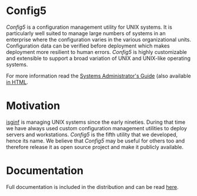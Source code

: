 Config5
=======

*Config5* is a configuration management utility for UNIX systems. It is particularly well suited to manage large numbers of systems in an enterprise where the configuration varies in the various organizational units. Configuration data can be verified before deployment which makes deployment more resilient to human errors. *Config5* is highly customizable and extensible to support a broad variation of UNIX and UNIX-like operating systems. 

For more information read the [Systems Administrator's Guide](https://github.com/isginf/config5/blob/master/docs/pdf/guide.pdf?raw=true) (also available [in HTML](http://htmlpreview.github.com/?https://github.com/isginf/config5/blob/master/docs/html/guide.html).

Motivation
==========

[isginf](http://www.isg.inf.ethz.ch) is managing UNIX systems since the early nineties. During that time we have always used custom configuration management utilities to deploy servers and workstations. *Config5* is the fifth utility that we developed, hence its name. We believe that *Config5* may be useful for others too and therefore release it as open source project and make it publicly available.

Documentation
=============

Full documentation is included in the distribution and can be read [here](https://github.com/isginf/config5/blob/master/docs/pdf/).

